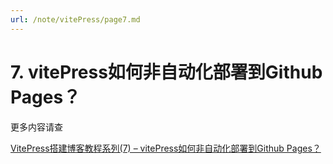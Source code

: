 ```yaml
---
url: /note/vitePress/page7.md
---
```

# 7. vitePress如何非自动化部署到Github Pages？

更多内容请查

[VitePress搭建博客教程系列(7) – vitePress如何非自动化部署到Github Pages？](http://www.qianduan8.com/2097.html)
